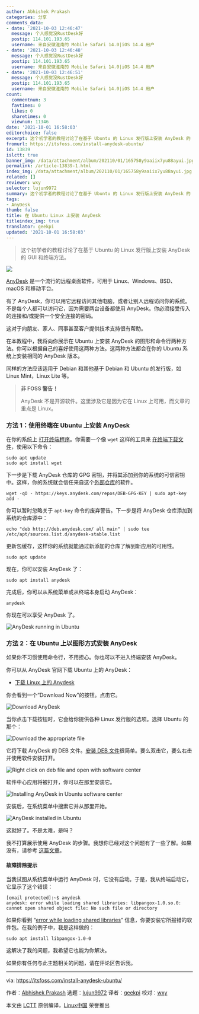 ```yaml
---
author: Abhishek Prakash
categories: 分享
comments_data:
- date: '2021-10-03 12:46:47'
  message: 个人感觉没RustDesk好
  postip: 114.101.193.65
  username: 来自安徽淮南的 Mobile Safari 14.0|iOS 14.4 用户
- date: '2021-10-03 12:46:48'
  message: 个人感觉没RustDesk好
  postip: 114.101.193.65
  username: 来自安徽淮南的 Mobile Safari 14.0|iOS 14.4 用户
- date: '2021-10-03 12:46:51'
  message: 个人感觉没RustDesk好
  postip: 114.101.193.65
  username: 来自安徽淮南的 Mobile Safari 14.0|iOS 14.4 用户
count:
  commentnum: 3
  favtimes: 0
  likes: 0
  sharetimes: 0
  viewnum: 11346
date: '2021-10-01 16:58:03'
editorchoice: false
excerpt: 这个初学者的教程讨论了在基于 Ubuntu 的 Linux 发行版上安装 AnyDesk 的 GUI 和终端方法。
fromurl: https://itsfoss.com/install-anydesk-ubuntu/
id: 13839
islctt: true
banner_img: /data/attachment/album/202110/01/165758y9aaiix7yu88ayui.jpg
permalink: /article-13839-1.html
index_img: /data/attachment/album/202110/01/165758y9aaiix7yu88ayui.jpg.thumb.jpg
related: []
reviewer: wxy
selector: lujun9972
summary: 这个初学者的教程讨论了在基于 Ubuntu 的 Linux 发行版上安装 AnyDesk 的 GUI 和终端方法。
tags:
- AnyDesk
thumb: false
title: 在 Ubuntu Linux 上安装 AnyDesk
titleindex_img: true
translator: geekpi
updated: '2021-10-01 16:58:03'
---
```



> 
> 这个初学者的教程讨论了在基于 Ubuntu 的 Linux 发行版上安装 AnyDesk 的 GUI 和终端方法。
> 
> 
> 


![](/data/attachment/album/202110/01/165758y9aaiix7yu88ayui.jpg)


[AnyDesk](https://anydesk.com/en) 是一个流行的远程桌面软件，可用于 Linux、Windows、BSD、macOS 和移动平台。


有了 AnyDesk，你可以用它远程访问其他电脑，或者让别人远程访问你的系统。不是每个人都可以访问它，因为需要两台设备都使用 AnyDesk。你必须接受传入的连接和/或提供一个安全连接的密码。


这对于向朋友、家人、同事甚至客户提供技术支持很有帮助。


在本教程中，我将向你展示在 Ubuntu 上安装 AnyDesk 的图形和命令行两种方法。你可以根据自己的喜好使用这两种方法。这两种方法都会在你的 Ubuntu 系统上安装相同的 AnyDesk 版本。


同样的方法应该适用于 Debian 和其他基于 Debian 和 Ubuntu 的发行版，如 Linux Mint，Linux Lite 等。



> 
> **非 FOSS 警告！**
> 
> 
> AnyDesk 不是开源软件。这里涉及它是因为它在 Linux 上可用，而文章的重点是 Linux。
> 
> 
> 


### 方法 1：使用终端在 Ubuntu 上安装 AnyDesk


在你的系统上 [打开终端程序](https://itsfoss.com/open-terminal-ubuntu/)。你需要一个像 `wget` 这样的工具来 [在终端下载文件](https://itsfoss.com/download-files-from-linux-terminal/)，使用以下命令：



```
sudo apt update
sudo apt install wget

```

下一步是下载 AnyDesk 仓库的 GPG 密钥，并将其添加到你的系统的可信密钥中。这样，你的系统就会信任来自这个[外部仓库](https://itsfoss.com/adding-external-repositories-ubuntu/)的软件。



```
wget -qO - https://keys.anydesk.com/repos/DEB-GPG-KEY | sudo apt-key add -

```

你可以暂时忽略关于 `apt-key` 命令的废弃警告。下一步是将 AnyDesk 仓库添加到系统的仓库源中：



```
echo "deb http://deb.anydesk.com/ all main" | sudo tee /etc/apt/sources.list.d/anydesk-stable.list

```

更新包缓存，这样你的系统就能通过新添加的仓库了解到新应用的可用性。



```
sudo apt update

```

现在，你可以安装 AnyDesk 了：



```
sudo apt install anydesk

```

完成后，你可以从系统菜单或从终端本身启动 AnyDesk：



```
anydesk

```

你现在可以享受 AnyDesk 了。


![AnyDesk running in Ubuntu](/data/attachment/album/202110/01/165804j4vaipseiva7eaed.png)


### 方法 2：在 Ubuntu 上以图形方式安装 AnyDesk


如果你不习惯使用命令行，不用担心。你也可以不进入终端安装 AnyDesk。


你可以从 AnyDesk 官网下载 Ubuntu 上的 AnyDesk：


* [下载 Linux 上的 Anydesk](https://anydesk.com/en/downloads/linux)


你会看到一个“Download Now”的按钮。点击它。


![Download AnyDesk](/data/attachment/album/202110/01/165804v8tzol77sp5so1s2.jpg)


当你点击下载按钮时，它会给你提供各种 Linux 发行版的选项。选择 Ubuntu 的那个：


![Download the appropriate file](/data/attachment/album/202110/01/165805qp45zhcq4ss95qhi.jpg)


它将下载 AnyDesk 的 DEB 文件。[安装 DEB 文件](https://itsfoss.com/install-deb-files-ubuntu/)很简单。要么双击它，要么右击并使用软件安装打开。


![Right click on deb file and open with software center](/data/attachment/album/202110/01/165805vznqmvaqycz1csfm.png)


软件中心应用将被打开，你可以在那里安装它。


![Installing AnyDesk in Ubuntu software center](/data/attachment/album/202110/01/165805x9ii1cdwwdci3vi3.png)


安装后，在系统菜单中搜索它并从那里开始。


![AnyDesk installed in Ubuntu](/data/attachment/album/202110/01/165806pfxw85s5f10xx888.png)


这就好了。不是太难，是吗？


我不打算展示使用 AnyDesk 的步骤。我想你已经对这个问题有了一些了解。如果没有，请参考 [这篇文章](https://support.anydesk.com/Access)。


#### 故障排除提示


当我试图从系统菜单中运行 AnyDesk 时，它没有启动。于是，我从终端启动它，它显示了这个错误：



```
[email protected]:~$ anydesk
anydesk: error while loading shared libraries: libpangox-1.0.so.0: cannot open shared object file: No such file or directory

```

如果你看到 “[error while loading shared libraries](https://itsfoss.com/solve-open-shared-object-file-quick-tip/)” 信息，你要安装它所报错的软件包。在我的例子中，我是这样做的：



```
sudo apt install libpangox-1.0-0

```

这解决了我的问题，我希望它也能为你解决。


如果你有任何与此主题相关的问题，请在评论区告诉我。




---


via: <https://itsfoss.com/install-anydesk-ubuntu/>


作者：[Abhishek Prakash](https://itsfoss.com/author/abhishek/) 选题：[lujun9972](https://github.com/lujun9972) 译者：[geekpi](https://github.com/geekpi) 校对：[wxy](https://github.com/wxy)


本文由 [LCTT](https://github.com/LCTT/TranslateProject) 原创编译，[Linux中国](https://linux.cn/) 荣誉推出